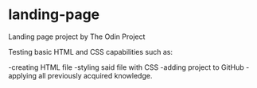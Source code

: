 # landing-page

Landing page project by The Odin Project

Testing basic HTML and CSS capabilities such as:

-creating HTML file
-styling said file with CSS
-adding project to GitHub
-applying all previously acquired knowledge.
